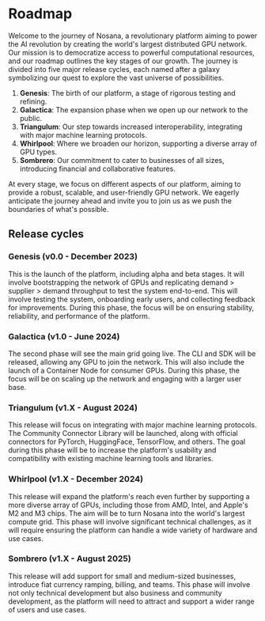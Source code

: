 # Roadmap

Welcome to the journey of Nosana, a revolutionary platform aiming to power the AI revolution by creating the world's largest distributed GPU network. Our mission is to democratize access to powerful computational resources, and our roadmap outlines the key stages of our growth. The journey is divided into five major release cycles, each named after a galaxy symbolizing our quest to explore the vast universe of possibilities.

1. **Genesis**: The birth of our platform, a stage of rigorous testing and refining.
2. **Galactica**: The expansion phase when we open up our network to the public.
3. **Triangulum**: Our step towards increased interoperability, integrating with major machine learning protocols.
4. **Whirlpool**: Where we broaden our horizon, supporting a diverse array of GPU types.
5. **Sombrero**: Our commitment to cater to businesses of all sizes, introducing financial and collaborative features.

At every stage, we focus on different aspects of our platform, aiming to provide a robust, scalable, and user-friendly GPU network. We eagerly anticipate the journey ahead and invite you to join us as we push the boundaries of what's possible.

## Release cycles

### Genesis (v0.0 - December 2023)

This is the launch of the platform, including alpha and beta stages. It will involve bootstrapping the network of GPUs and replicating demand > supplier > demand throughput to test the system end-to-end. This will involve testing the system, onboarding early users, and collecting feedback for improvements. During this phase, the focus will be on ensuring stability, reliability, and performance of the platform.

### Galactica (v1.0 - June 2024)

The second phase will see the main grid going live. The CLI and SDK will be released, allowing any GPU to join the network. This will also include the launch of a Container Node for consumer GPUs. During this phase, the focus will be on scaling up the network and engaging with a larger user base.

### Triangulum (v1.X - August 2024)

This release will focus on integrating with major machine learning protocols. The Community Connector Library will be launched, along with official connectors for PyTorch, HuggingFace, TensorFlow, and others. The goal during this phase will be to increase the platform's usability and compatibility with existing machine learning tools and libraries.

### Whirlpool (v1.X - December 2024)

This release will expand the platform's reach even further by supporting a more diverse array of GPUs, including those from AMD, Intel, and Apple's M2 and M3 chips. The aim will be to turn Nosana into the world's largest compute grid. This phase will involve significant technical challenges, as it will require ensuring the platform can handle a wide variety of hardware and use cases.

### Sombrero (v1.X - August 2025)

This release will add support for small and medium-sized businesses, introduce fiat currency ramping, billing, and teams. This phase will involve not only technical development but also business and community development, as the platform will need to attract and support a wider range of users and use cases.
